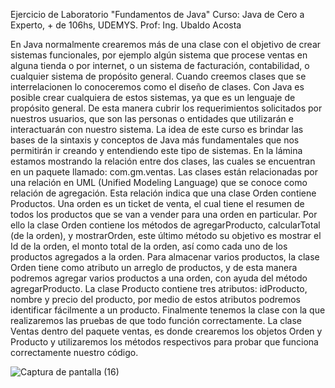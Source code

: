 Ejercicio de Laboratorio "Fundamentos de Java" Curso: Java de Cero a Experto, + de 106hs, UDEMYS. Prof: Ing. Ubaldo Acosta 

En Java normalmente crearemos más de una clase con el objetivo de crear sistemas funcionales, por ejemplo algún
sistema que procese ventas en alguna tienda o por internet, o un sistema de facturación, contabilidad, o cualquier
sistema de propósito general. Cuando creemos clases que se interrelacionen lo conoceremos como el diseño de
clases.
Con Java es posible crear cualquiera de estos sistemas, ya que es un lenguaje de propósito general. De esta manera
cubrir los requerimientos solicitados por nuestros usuarios, que son las personas o entidades que utilizarán e
interactuarán con nuestro sistema. La idea de este curso es brindar las bases de la sintaxis y conceptos de Java más
fundamentales que nos permitirán ir creando y entendiendo este tipo de sistemas.
En la lámina estamos mostrando la relación entre dos clases, las cuales se encuentran en un paquete llamado:
com.gm.ventas. Las clases están relacionadas por una relación en UML (Unified Modeling Language) que se conoce
como relación de agregación. Esta relación indica que una clase Orden contiene Productos. Una orden es un ticket
de venta, el cual tiene el resumen de todos los productos que se van a vender para una orden en particular.
Por ello la clase Orden contiene los métodos de agregarProducto, calcularTotal (de la orden), y mostrarOrden, este
último método su objetivo es mostrar el Id de la orden, el monto total de la orden, así como cada uno de los
productos agregados a la orden. Para almacenar varios productos, la clase Orden tiene como atributo un arreglo de
productos, y de esta manera podremos agregar varios productos a una orden, con ayuda del método
agregarProducto.
La clase Producto contiene tres atributos: idProducto, nombre y precio del producto, por medio de estos atributos
podremos identificar fácilmente a un producto.
Finalmente tenemos la clase con la que realizaremos las pruebas de que todo función correctamente. La clase
Ventas dentro del paquete ventas, es donde crearemos los objetos Orden y Producto y utilizaremos los métodos
respectivos para probar que funciona correctamente nuestro código.

![Captura de pantalla (16)](https://github.com/EdGhioldi/DisenoDeClases/assets/137455963/309aa694-7d68-4ccf-b944-b0166d57a0cf)
